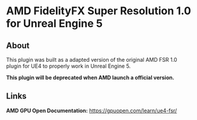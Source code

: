 # AMD FidelityFX Super Resolution 1.0 for Unreal Engine 5

## About

This plugin was built as a adapted version of the original AMD FSR 1.0 plugin for UE4 to properly work in Unreal Engine 5.  

**This plugin will be deprecated when AMD launch a official version.**

## Links

**AMD GPU Open Documentation:** https://gpuopen.com/learn/ue4-fsr/
